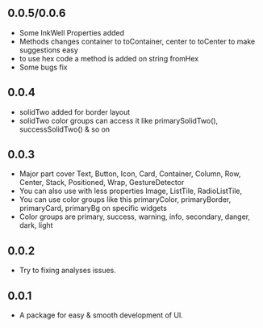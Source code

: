 ## 0.0.5/0.0.6
* Some InkWell Properties added
* Methods changes container to toContainer, center to toCenter to make suggestions easy
* to use hex code a method is added on string fromHex
* Some bugs fix
## 0.0.4
* solidTwo added for border layout
* solidTwo color groups can access it like primarySolidTwo(), successSolidTwo() & so on
## 0.0.3
* Major part cover Text, Button, Icon, Card, Container, Column, Row, Center, Stack, Positioned, Wrap, GestureDetector
* You can also use with less properties Image, ListTile, RadioListTile,
* You can use color groups like this primaryColor, primaryBorder, primaryCard, primaryBg on specific widgets
* Color groups are primary, success, warning, info, secondary, danger, dark, light
## 0.0.2
* Try to fixing analyses issues.
## 0.0.1
* A package for easy & smooth development of UI.
